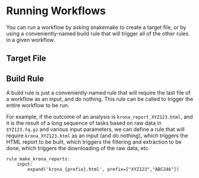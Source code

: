 # Running Workflows

You can run a workflow by asking
snakemake to create a target file,
or by using a conveniently-named 
build rule that will trigger all of the
other rules in a given workflow.

## Target File

## Build Rule

A build rule is just a conveniently-named
rule that will require the last file of 
a workflow as an input, and do nothing.
This rule can be called to trigger the 
entire workflow to be run.

For example, if the outcome of an analysis
is `krona_report_XYZ123.html`, and it is the result 
of a long sequence of tasks based on raw data
in `XYZ123.fq.gz` and various input parameters, 
we can define a rule that will require
`krona_XYZ123.html` as an input (and do
nothing), which triggers the HTML report
to be built, which triggers the filtering
and extraction to be done, which triggers
the downloading of the raw data, etc.

```
rule make_krona_reports: 
    input:
        expand('krona_{prefix}.html', prefix=["XYZ123","ABC246"])
```




